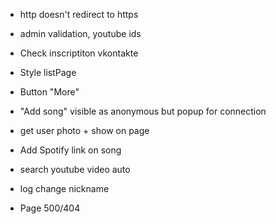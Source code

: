   - http doesn't redirect to https
  - admin validation, youtube ids
  - Check inscriptiton vkontakte
  - Style listPage
  - Button "More"
  
  - "Add song" visible as anonymous but popup for connection
  - get user photo + show on page
  - Add Spotify link on song
  - search youtube video auto
  - log change nickname
  - Page 500/404
